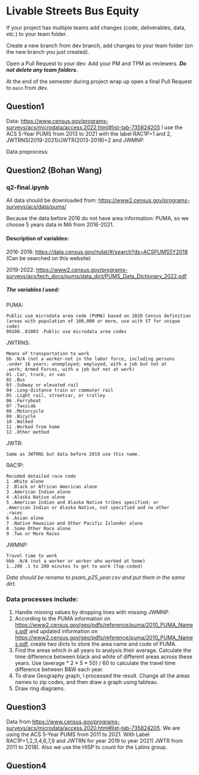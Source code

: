 # Livable Streets Bus Equity

If your project has multiple teams add changes (code, deliverables, data, etc.) to your team folder.

Create a new branch from dev branch, add changes to your team folder (on the new branch you just created).

Open a Pull Request to your dev. Add your PM and TPM as reviewers.  ***Do not delete any team folders.***

At the end of the semester during project wrap up open a final Pull Request to <code>main</code> from dev. 



## Question1
Data: https://www.census.gov/programs-surveys/acs/microdata/access.2022.html#list-tab-735824205
I use the ACS 5-Year PUMS from 2013 to 2021 with the label RAC1P=1 and 2, JWTRNS(2019-2021)/JWTR(2013-2018)=2 and JWMNP. 

Data preprocess:


## Question2 (Bohan Wang)

### q2-final.ipynb

All data should be downloaded from: https://www2.census.gov/programs-surveys/acs/data/pums/

Because the data before 2016 do not have area information: PUMA, so we choose 5 years data in MA from 2016-2021.

#### Description of variables: 
2016-2018: https://data.census.gov/mdat/#/search?ds=ACSPUMS5Y2018 (Can be searched on this website)

2019-2022: https://www2.census.gov/programs-surveys/acs/tech_docs/pums/data_dict/PUMS_Data_Dictionary_2022.pdf

##### The variables I used:

PUMA: 

    Public use microdata area code (PUMA) based on 2020 Census definition 
    (areas with population of 100,000 or more, use with ST for unique code)
    00100..81003 .Public use microdata area codes

JWTRNS:    

    Means of transportation to work
    bb .N/A (not a worker-not in the labor force, including persons
    .under 16 years; unemployed; employed, with a job but not at
    .work; Armed Forces, with a job but not at work)
    01 .Car, truck, or van
    02 .Bus
    03 .Subway or elevated rail
    04 .Long-distance train or commuter rail
    05 .Light rail, streetcar, or trolley
    06 .Ferryboat
    07 .Taxicab
    08 .Motorcycle
    09 .Bicycle
    10 .Walked
    11 .Worked from home
    12 .Other method

JWTR: 

    Same as JWTRNS but data before 2019 use this name.

RAC1P:

    Recoded detailed race code
    1 .White alone
    2 .Black or African American alone
    3 .American Indian alone
    4 .Alaska Native alone
    5 .American Indian and Alaska Native tribes specified; or
    .American Indian or Alaska Native, not specified and no other
    .races
    6 .Asian alone
    7 .Native Hawaiian and Other Pacific Islander alone
    8 .Some Other Race alone
    9 .Two or More Races

JWMNP:

    Travel time to work
    bbb .N/A (not a worker or worker who worked at home)
    1..200 .1 to 200 minutes to get to work (Top-coded)


_Data should be rename to psam_p25_year.csv and put them in the same dirt._

### Data processes include: 

1. Handle missing values by dropping lines with missing JWMNP.
2. According to the PUMA information on https://www2.census.gov/geo/pdfs/reference/puma/2010_PUMA_Names.pdf and updated information on https://www2.census.gov/geo/pdfs/reference/puma/2010_PUMA_Names.pdf, create two dicts to store the area name and code of PUMA.
3. Find the areas which in all years to analysis their average. Calculate the time difference between black and white of different areas across these years. Use (average * 2 * 5 * 50) / 60 to calculate the travel time difference between B&W each year.
4. To draw Geography graph, I processed the result. Change all the areas names to zip codes, and then draw a graph using tableau. 
5. Draw ring diagrams.

## Question3
Data from https://www.census.gov/programs-surveys/acs/microdata/access.2020.html#list-tab-735824205. We are using the  ACS 5-Year PUMS from 2011 to 2021. With Label RAC1P=1,2,3,4,6,7,9 and JWTRN for year 2019 to year 2021( JWTR from 2011 to 2018).
Also we use the HISP to count for the Latinx group.

## Question4
